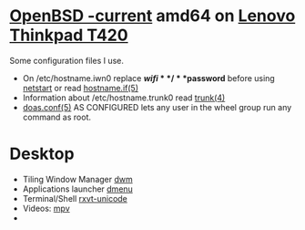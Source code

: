 # [OpenBSD -current](https://www.openbsd.org/faq/current.html) amd64 on [Lenovo Thinkpad T420](http://shop.lenovo.com/us/en/laptops/thinkpad/t-series/t420s/)

Some configuration files I use.

* On /etc/hostname.iwn0 replace **$wifi** / **$password** before using [netstart](http://man.openbsd.org/netstart) or read [hostname.if(5)](http://man.openbsd.org/hostname.if)
* Information about /etc/hostname.trunk0 read [trunk(4)](http://man.openbsd.org/trunk)
* [doas.conf(5)](http://man.openbsd.org/doas.conf) AS CONFIGURED lets any user in the wheel group run any command as root.

# Desktop
* Tiling Window Manager [dwm](http://dwm.suckless.org/)
* Applications launcher [dmenu](http://tools.suckless.org/dmenu/)
* Terminal/Shell [rxvt-unicode](http://software.schmorp.de/pkg/rxvt-unicode.html)
* Videos: [mpv](https://mpv.io/)
*
